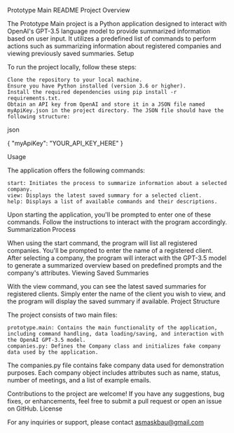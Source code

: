 Prototype Main README
Project Overview

The Prototype Main project is a Python application designed to interact with OpenAI's GPT-3.5 language model to provide summarized information based on user input. It utilizes a predefined list of commands to perform actions such as summarizing information about registered companies and viewing previously saved summaries.
Setup

To run the project locally, follow these steps:

    Clone the repository to your local machine.
    Ensure you have Python installed (version 3.6 or higher).
    Install the required dependencies using pip install -r requirements.txt.
    Obtain an API key from OpenAI and store it in a JSON file named myApiKey.json in the project directory. The JSON file should have the following structure:

json

{
  "myApiKey": "YOUR_API_KEY_HERE"
}

Usage

The application offers the following commands:

    start: Initiates the process to summarize information about a selected company.
    view: Displays the latest saved summary for a selected client.
    help: Displays a list of available commands and their descriptions.

Upon starting the application, you'll be prompted to enter one of these commands. Follow the instructions to interact with the program accordingly.
Summarization Process

When using the start command, the program will list all registered companies. You'll be prompted to enter the name of a registered client. After selecting a company, the program will interact with the GPT-3.5 model to generate a summarized overview based on predefined prompts and the company's attributes.
Viewing Saved Summaries

With the view command, you can see the latest saved summaries for registered clients. Simply enter the name of the client you wish to view, and the program will display the saved summary if available.
Project Structure

The project consists of two main files:

    prototype.main: Contains the main functionality of the application, including command handling, data loading/saving, and interaction with the OpenAI GPT-3.5 model.
    companies.py: Defines the Company class and initializes fake company data used by the application.

The companies.py file contains fake company data used for demonstration purposes. Each company object includes attributes such as name, status, number of meetings, and a list of example emails.

Contributions to the project are welcome! If you have any suggestions, bug fixes, or enhancements, feel free to submit a pull request or open an issue on GitHub.
License

For any inquiries or support, please contact asmaskbau@gmail.com
